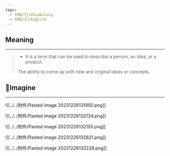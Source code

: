 ```yaml
---
tags:
  - 归档/📦/Vocabulary
  - 归档/📦/English
---
```


## Meaning

---

> - It is a term that can be used to describe a person, an idea, or a product.
>
> The ability to come up with new and original ideas or concepts.

## 💭Imagine

---

![[../../附件/Pasted image 20231226131950.png]]

![[../../附件/Pasted image 20231226132134.png]]

![[../../附件/Pasted image 20231226132155.png]]

![[../../附件/Pasted image 20231226132821.png]]

![[../../附件/Pasted image 20231226132228.png]]
